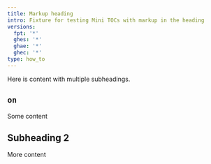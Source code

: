 ```yaml
---
title: Markup heading
intro: Fixture for testing Mini TOCs with markup in the heading
versions:
  fpt: '*'
  ghes: '*'
  ghae: '*'
  ghec: '*'
type: how_to
---
```


Here is content with multiple subheadings.


## `on`

Some content

## Subheading 2

More content